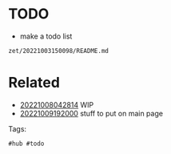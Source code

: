 # TODO

- make a todo list

` zet/20221003150098/README.md `

# Related

- [20221008042814](/zet/20221008042814/README.md) WIP
- [20221009192000](/zet/20221009192000/README.md) stuff to put on main page

Tags:

    #hub #todo
